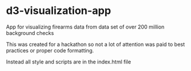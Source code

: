 # d3-visualization-app
App for visualizing firearms data from data set of over 200 million background checks

This was created for a hackathon so not a lot of attention was paid to best practices or proper code formatting. 

Instead all style and scripts are in the index.html file
